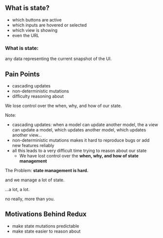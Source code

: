 ## What is state?

- which buttons are active <!-- .element: class="fragment" data-fragment-index="1" -->
- which inputs are hovered or selected <!-- .element: class="fragment" data-fragment-index="1" -->
- which view is showing <!-- .element: class="fragment" data-fragment-index="1" -->
- even the URL <!-- .element: class="fragment" data-fragment-index="1" -->


### What is state:
any data representing the current snapshot of the UI. <!-- .element: class="fragment" data-fragment-index="1" -->


## Pain Points

- cascading updates <!-- .element: class="fragment" data-fragment-index="1" -->
- non-deterministic mutations <!-- .element: class="fragment" data-fragment-index="2" -->
- difficulty reasoning about <!-- .element: class="fragment" data-fragment-index="3" -->

We lose control over the when, why, and how of our state. <!-- .element: class="fragment" data-fragment-index="4" -->

Note:
- cascading updates: when a model can update another model, the a view can update a model, which updates another model, which updates another view...
- non-deterministic mutations makes it hard to reproduce bugs or add new features reliably
- all this leads to a very difficult time trying to reason about our state
	- We have lost control over the **when, why, and how of state management**


The Problem: **state management is hard.** <!-- .element: class="fragment" data-fragment-index="1" -->

and we manage a lot of state. <!-- .element: class="fragment" data-fragment-index="2" -->

...a lot, a lot. <!-- .element: class="fragment" data-fragment-index="3" -->

no really, more than you. <!-- .element: class="fragment" data-fragment-index="4" -->


## Motivations Behind Redux

- make state mutations predictable <!-- .element: class="fragment" data-fragment-index="1" -->
- make state easier to reason about <!-- .element: class="fragment" data-fragment-index="2" -->
